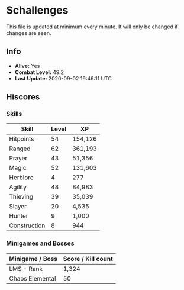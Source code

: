 # Schallenges

This file is updated at minimum every minute. It will only be changed if changes are seen.

## Info

 - **Alive:** Yes
 - **Combat Level:** 49.2
 - **Last Update:** 2020-09-02 19:46:11 UTC

## Hiscores

### Skills

| Skill | Level | XP |
|--|--|--|
| Hitpoints | 54 | 154,126 |
| Ranged | 62 | 361,193 |
| Prayer | 43 | 51,356 |
| Magic | 52 | 131,603 |
| Herblore | 4 | 277 |
| Agility | 48 | 84,983 |
| Thieving | 39 | 35,039 |
| Slayer | 20 | 4,535 |
| Hunter | 9 | 1,000 |
| Construction | 8 | 944 |

### Minigames and Bosses

| Minigame / Boss | Score / Kill count |
|--|--|
| LMS - Rank | 1,324 |
| Chaos Elemental | 50 |
